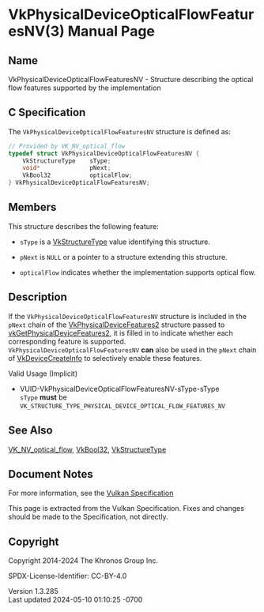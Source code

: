 # VkPhysicalDeviceOpticalFlowFeaturesNV(3) Manual Page

## Name

VkPhysicalDeviceOpticalFlowFeaturesNV - Structure describing the optical
flow features supported by the implementation



## <a href="#_c_specification" class="anchor"></a>C Specification

The `VkPhysicalDeviceOpticalFlowFeaturesNV` structure is defined as:

``` c
// Provided by VK_NV_optical_flow
typedef struct VkPhysicalDeviceOpticalFlowFeaturesNV {
    VkStructureType    sType;
    void*              pNext;
    VkBool32           opticalFlow;
} VkPhysicalDeviceOpticalFlowFeaturesNV;
```

## <a href="#_members" class="anchor"></a>Members

This structure describes the following feature:

- `sType` is a [VkStructureType](https://registry.khronos.org/vulkan/specs/1.3-extensions/man/html/VkStructureType.html) value identifying
  this structure.

- `pNext` is `NULL` or a pointer to a structure extending this
  structure.

- <span id="features-opticalFlow"></span> `opticalFlow` indicates
  whether the implementation supports optical flow.

## <a href="#_description" class="anchor"></a>Description

If the `VkPhysicalDeviceOpticalFlowFeaturesNV` structure is included in
the `pNext` chain of the
[VkPhysicalDeviceFeatures2](https://registry.khronos.org/vulkan/specs/1.3-extensions/man/html/VkPhysicalDeviceFeatures2.html) structure
passed to
[vkGetPhysicalDeviceFeatures2](https://registry.khronos.org/vulkan/specs/1.3-extensions/man/html/vkGetPhysicalDeviceFeatures2.html), it is
filled in to indicate whether each corresponding feature is supported.
`VkPhysicalDeviceOpticalFlowFeaturesNV` **can** also be used in the
`pNext` chain of [VkDeviceCreateInfo](https://registry.khronos.org/vulkan/specs/1.3-extensions/man/html/VkDeviceCreateInfo.html) to
selectively enable these features.

Valid Usage (Implicit)

- <a href="#VUID-VkPhysicalDeviceOpticalFlowFeaturesNV-sType-sType"
  id="VUID-VkPhysicalDeviceOpticalFlowFeaturesNV-sType-sType"></a>
  VUID-VkPhysicalDeviceOpticalFlowFeaturesNV-sType-sType  
  `sType` **must** be
  `VK_STRUCTURE_TYPE_PHYSICAL_DEVICE_OPTICAL_FLOW_FEATURES_NV`

## <a href="#_see_also" class="anchor"></a>See Also

[VK_NV_optical_flow](https://registry.khronos.org/vulkan/specs/1.3-extensions/man/html/VK_NV_optical_flow.html),
[VkBool32](https://registry.khronos.org/vulkan/specs/1.3-extensions/man/html/VkBool32.html), [VkStructureType](https://registry.khronos.org/vulkan/specs/1.3-extensions/man/html/VkStructureType.html)

## <a href="#_document_notes" class="anchor"></a>Document Notes

For more information, see the <a
href="https://registry.khronos.org/vulkan/specs/1.3-extensions/html/vkspec.html#VkPhysicalDeviceOpticalFlowFeaturesNV"
target="_blank" rel="noopener">Vulkan Specification</a>

This page is extracted from the Vulkan Specification. Fixes and changes
should be made to the Specification, not directly.

## <a href="#_copyright" class="anchor"></a>Copyright

Copyright 2014-2024 The Khronos Group Inc.

SPDX-License-Identifier: CC-BY-4.0

Version 1.3.285  
Last updated 2024-05-10 01:10:25 -0700
